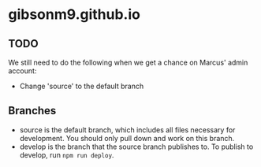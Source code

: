 # gibsonm9.github.io
## TODO
We still need to do the following when we get a chance on Marcus' admin account:
- Change 'source' to the default branch

## Branches
- source is the default branch, which includes all files necessary for development. You should only pull down and work on this branch.
- develop is the branch that the source branch publishes to. To publish to develop, run `npm run deploy`.
